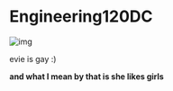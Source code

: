 # Engineering120DC


![img](https://scontent.fbhx4-2.fna.fbcdn.net/v/t39.30808-6/269020622_1338920293218561_3850731284088386634_n.jpg?_nc_cat=100&ccb=1-7&_nc_sid=730e14&_nc_ohc=lKm7K2Yz58wAX8XK3i9&_nc_ht=scontent.fbhx4-2.fna&oh=00_AT-HxLGQFfltfti8M_Nfy1YsyGi0qSs-o9y6tDNQbFSIjA&oe=62C0E9B2)

evie is gay :)

**and what I mean by that is she likes girls**
